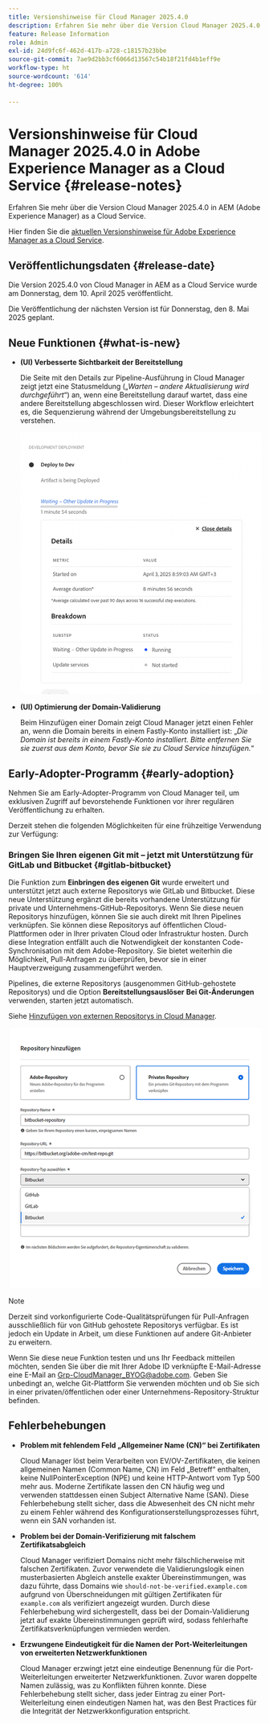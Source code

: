 ```yaml
---
title: Versionshinweise für Cloud Manager 2025.4.0
description: Erfahren Sie mehr über die Version Cloud Manager 2025.4.0 in Adobe Experience Manager as a Cloud Service.
feature: Release Information
role: Admin
exl-id: 24d9fc6f-462d-417b-a728-c18157b23bbe
source-git-commit: 7ae9d2bb3cf6066d13567c54b18f21fd4b1eff9e
workflow-type: ht
source-wordcount: '614'
ht-degree: 100%

---
```


# Versionshinweise für Cloud Manager 2025.4.0 in Adobe Experience Manager as a Cloud Service {#release-notes}

<!-- https://wiki.corp.adobe.com/display/DMSArchitecture/Cloud+Manager+2025.03.0+Release -->

Erfahren Sie mehr über die Version Cloud Manager 2025.4.0 in AEM (Adobe Experience Manager) as a Cloud Service.


Hier finden Sie die [aktuellen Versionshinweise für Adobe Experience Manager as a Cloud Service](/help/release-notes/release-notes-cloud/release-notes-current.md).

## Veröffentlichungsdaten {#release-date}

Die Version 2025.4.0 von Cloud Manager in AEM as a Cloud Service wurde am Donnerstag, dem 10. April 2025 veröffentlicht.

Die Veröffentlichung der nächsten Version ist für Donnerstag, den 8. Mai 2025 geplant.

## Neue Funktionen {#what-is-new}

* **(UI) Verbesserte Sichtbarkeit der Bereitstellung**

  Die Seite mit den Details zur Pipeline-Ausführung in Cloud Manager zeigt jetzt eine Statusmeldung („*Warten – andere Aktualisierung wird durchgeführt*“) an, wenn eine Bereitstellung darauf wartet, dass eine andere Bereitstellung abgeschlossen wird. Dieser Workflow erleichtert es, die Sequenzierung während der Umgebungsbereitstellung zu verstehen.  <!-- CMGR-66890 -->

  ![Dialogfeld „Entwicklungsbereitstellung“ mit Details und Aufschlüsselung](/help/implementing/cloud-manager/release-notes/assets/dev-deployment.png)

* **(UI) Optimierung der Domain-Validierung**

  Beim Hinzufügen einer Domain zeigt Cloud Manager jetzt einen Fehler an, wenn die Domain bereits in einem Fastly-Konto installiert ist: „*Die Domain ist bereits in einem Fastly-Konto installiert. Bitte entfernen Sie sie zuerst aus dem Konto, bevor Sie sie zu Cloud Service hinzufügen.*“

## Early-Adopter-Programm {#early-adoption}

Nehmen Sie am Early-Adopter-Programm von Cloud Manager teil, um exklusiven Zugriff auf bevorstehende Funktionen vor ihrer regulären Veröffentlichung zu erhalten.

Derzeit stehen die folgenden Möglichkeiten für eine frühzeitige Verwendung zur Verfügung:

### Bringen Sie Ihren eigenen Git mit – jetzt mit Unterstützung für GitLab und Bitbucket {#gitlab-bitbucket}

<!-- BOTH CS & AMS -->

Die Funktion zum **Einbringen des eigenen Git** wurde erweitert und unterstützt jetzt auch externe Repositorys wie GitLab und Bitbucket. Diese neue Unterstützung ergänzt die bereits vorhandene Unterstützung für private und Unternehmens-GitHub-Repositorys. Wenn Sie diese neuen Repositorys hinzufügen, können Sie sie auch direkt mit Ihren Pipelines verknüpfen. Sie können diese Repositorys auf öffentlichen Cloud-Plattformen oder in Ihrer privaten Cloud oder Infrastruktur hosten. Durch diese Integration entfällt auch die Notwendigkeit der konstanten Code-Synchronisation mit dem Adobe-Repository. Sie bietet weiterhin die Möglichkeit, Pull-Anfragen zu überprüfen, bevor sie in einer Hauptverzweigung zusammengeführt werden.

Pipelines, die externe Repositorys (ausgenommen GitHub-gehostete Repositorys) und die Option **Bereitstellungsauslöser** **Bei Git-Änderungen** verwenden, starten jetzt automatisch.

Siehe [Hinzufügen von externen Repositorys in Cloud Manager](/help/implementing/cloud-manager/managing-code/external-repositories.md).

![Dialogfeld „Repository hinzufügen“](/help/implementing/cloud-manager/release-notes/assets/repositories-add-release-notes.png)

>[!NOTE]
>
>Derzeit sind vorkonfigurierte Code-Qualitätsprüfungen für Pull-Anfragen ausschließlich für von GitHub gehostete Repositorys verfügbar. Es ist jedoch ein Update in Arbeit, um diese Funktionen auf andere Git-Anbieter zu erweitern.

Wenn Sie diese neue Funktion testen und uns Ihr Feedback mitteilen möchten, senden Sie über die mit Ihrer Adobe ID verknüpfte E-Mail-Adresse eine E-Mail an [Grp-CloudManager_BYOG@adobe.com](mailto:grp-cloudmanager_byog@adobe.com). Geben Sie unbedingt an, welche Git-Plattform Sie verwenden möchten und ob Sie sich in einer privaten/öffentlichen oder einer Unternehmens-Repository-Struktur befinden.

<!--
### AEM Home {#aem-home}

AEM Home introduces a centralized starting point for managing content, assets, and sites within Adobe Experience Manager. Designed to deliver a personalized experience, AEM Home lets you navigate the AEM ecosystem seamlessly according to your roles and goals. Acting as a guide, it provides key insights and recommended actions to help you achieve your objectives efficiently. With a clear, persona-driven layout, AEM Home ensures quick access to essential tools, supporting a streamlined and effective experience across all AEM features.

Available to early adopters, AEM Home offers an optimized experience focused on improving workflows, prioritizing goals, and delivering results. Opting in lets you influence AEM Home's development by providing feedback that helps shape its future and enhances its value for the entire AEM community.

If you are interested in testing this new capability and sharing your feedback, send an email to [Grp-AemHome@adobe.com](mailto:Grp-AemHome@adobe.com) from your email address associated with your Adobe ID. Be sure to include the following information:

* The role that best fits your profile: Content author, Developer, Business owner, Admin, or Other (provide a description).
* Your primary AEM access surface: AEM Sites, AEM Assets, AEM Forms, Cloud Manager, or Other (provide a description). -->

## Fehlerbehebungen

* **Problem mit fehlendem Feld „Allgemeiner Name (CN)“ bei Zertifikaten**

  Cloud Manager löst beim Verarbeiten von EV/OV-Zertifikaten, die keinen allgemeinen Namen (Common Name, CN) im Feld „Betreff“ enthalten, keine NullPointerException (NPE) und keine HTTP-Antwort vom Typ 500 mehr aus. Moderne Zertifikate lassen den CN häufig weg und verwenden stattdessen einen Subject Alternative Name (SAN). Diese Fehlerbehebung stellt sicher, dass die Abwesenheit des CN nicht mehr zu einem Fehler während des Konfigurationserstellungsprozesses führt, wenn ein SAN vorhanden ist. <!-- CMGR-67548 -->

* **Problem bei der Domain-Verifizierung mit falschem Zertifikatsabgleich**

  Cloud Manager verifiziert Domains nicht mehr fälschlicherweise mit falschen Zertifikaten. Zuvor verwendete die Validierungslogik einen musterbasierten Abgleich anstelle exakter Übereinstimmungen, was dazu führte, dass Domains wie `should-not-be-verified.example.com` aufgrund von Überschneidungen mit gültigen Zertifikaten für `example.com` als verifiziert angezeigt wurden. Durch diese Fehlerbehebung wird sichergestellt, dass bei der Domain-Validierung jetzt auf exakte Übereinstimmungen geprüft wird, sodass fehlerhafte Zertifikatsverknüpfungen vermieden werden. <!-- CMGR-67225 -->

* **Erzwungene Eindeutigkeit für die Namen der Port-Weiterleitungen von erweiterten Netzwerkfunktionen**

  Cloud Manager erzwingt jetzt eine eindeutige Benennung für die Port-Weiterleitungen erweiterter Netzwerkfunktionen. Zuvor waren doppelte Namen zulässig, was zu Konflikten führen konnte. Diese Fehlerbehebung stellt sicher, dass jeder Eintrag zu einer Port-Weiterleitung einen eindeutigen Namen hat, was den Best Practices für die Integrität der Netzwerkkonfiguration entspricht. <!-- CMGR-67082 -->


<!-- ## Known issues {#known-issues} -->

